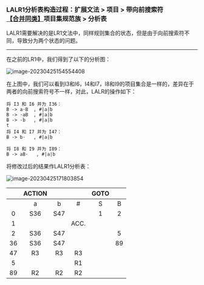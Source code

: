 

### LALR1分析表构造过程：扩展文法 > 项目 > 带向前搜索符<u>【合并同类】</u>项目集规范族 > 分析表  

LALR1需要解决的是LR1文法中，同样规则集合的状态，但是由于向前搜索符不同，导致分为两个状态的问题。

-----

在之前的LR1中，我们得到了以下的分析图：

![image-20230425154554408](.\img\image-20230425154554408.png)

在上图中，我们可以看到I3和I6，I4和I7，I8和I9的项目集合是一样的，差异在于两者的向前搜索符号不一样，对此，LALR的操作如下：

~~~t
将 I3 和 I6 并为 I36：
B -> a·B  , #|a|b
B -> ·aB  , #|a|b
B -> ·b   , #|a|b
t
将 I4 和 I7 并为 I47：
B -> b·   , #|a|b

将 I8 和 I9 并为 I89：
B -> aB·   , #|a|b
~~~

将修改过后的结果作LALR1分析表：

![image-20230425171803854](.\img\image-20230425171803854.png)

|      | ACTION |      |      | GOTO |      |
| :--: | :----: | :--: | :--: | :--: | :--: |
|      |   a    |  b   |  #   |  S   |  B   |
|  0   |  S36   | S47  |      |  1   |  2   |
|  1   |        |      | ACC. |      |      |
|  2   |  S36   | S47  |      |      |  5   |
|  36  |  S36   | S47  |      |      |  89  |
|  47  |   R3   |  R3  |  R3  |      |      |
|  5   |        |      |  R1  |      |      |
|  89  |   R2   |  R2  |  R2  |      |      |

